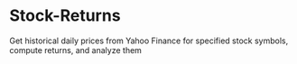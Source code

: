 # Stock-Returns
Get historical daily prices from Yahoo Finance for specified stock symbols, compute returns, and analyze them
